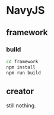 # NavyJS
## framework
### build
```sh
cd framework
npm install
npm run build
```

## creator
still nothing.
